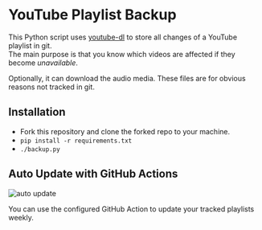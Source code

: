 # YouTube Playlist Backup

This Python script uses [youtube-dl](https://github.com/ytdl-org/youtube-dl) to store all changes of a YouTube playlist in git.  
The main purpose is that you know which videos are affected if they become _unavailable_.

Optionally, it can download the audio media. These files are for obvious reasons not tracked in git.

## Installation

- Fork this repository and clone the forked repo to your machine.
- `pip install -r requirements.txt`
- `./backup.py`

## Auto Update with GitHub Actions
![auto update](../../workflows/Playlist%20Update/badge.svg)

You can use the configured GitHub Action to update your tracked playlists weekly.
